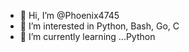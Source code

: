 - 👋 Hi, I’m @Phoenix4745
- 👀 I’m interested in Python, Bash, Go, C
- 🌱 I’m currently learning ...Python
